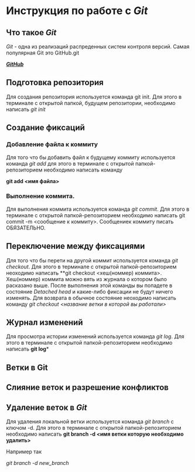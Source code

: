 #  Инструкция по работе с *Git*

## Что такое *Git*

*Git* - одна из реализаций распреденных систем контроля версий. Самая популярная Git это GitHub.git

**[_GitHub_](https:\\GitHub.com)**

## Подготовка репозитория

Для создания репозитория используется команда git init. Для этого в терминале с открытой папкой, будущем репозитории, необходимо написать *git init*

## Создание фиксаций

### Добавление файла к коммиту

Для того что бы добавить файл к будущему коммиту используется команда *git add*
для этого в терминале с открытой папкой-репозиторием необходимо написать команду 

**git add <имя файла>**

### Выполнение коммита.

Для выполнения коммита используется команда *git commit*. Для этого в терминале с открытой папкой-репозиторием необходимо написать 
git commit -m <сообщение к коммиту>. Сообщениек коммиту писать ОБЯЗАТЕЛЬНО.

## Переключение между фиксациями

Для того что бы перети на другой коммит используется команда *git checkout*. Для этого в терминале с открытой папкой-репозиторием неоходимо написать 
**git checkout <хеш(номмер) коммита>. Хеш(номмер) коммита можно вять из журнала о котором было расказано выше. После выполнения этой команды вы попадете в состояние *Detached head* и какие-либо фиксации не будут ничего изменять. Для возврата в обычное состояние неоходимо написать команду  *git checkout <название ветки в которой вы работали>*

## Журнал изменений

Для просмотра истории изменений используется команда *git log*. Для этого в терминале с открытой папкой-репозиторием необходимо написать **git log***


Ветки в Git
-----------
Слияние веток и разрешение конфликтов
--------------------------------------

## Удаление веток в *Git*


Для удаления локальной ветки используется команда *git branch* с ключом -d. Для этого в терминале с открытой папкой-репозиторием необходимо написать 
**git branch -d <имя ветки которую необходимо удалить>**

Например так 

*git branch -d new_branch*




